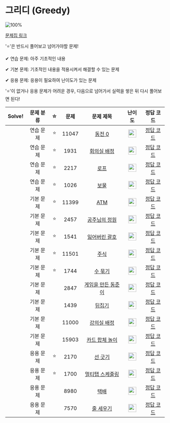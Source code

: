 # 그리디 (Greedy)

![100%](https://progress-bar.dev/0/?scale=17&title=progress&width=500&color=babaca&suffix=/17)

[문제집 링크](https://www.acmicpc.net/workbook/view/7320)

'⭐️'은 반드시 풀어보고 넘어가야할 문제!

✔ 연습 문제: 아주 기초적인 내용

✔ 기본 문제: 기초적인 내용을 적용시켜서 해결할 수 있는 문제

✔ 응용 문제: 응용이 필요하여 난이도가 있는 문제


'⭐️'이 없거나 응용 문제가 어려운 경우, 다음으로 넘어가서 실력을 쌓은 뒤 다시 풀어보면 된다!

| Solve! | 문제 분류 | ☆ | 문제 | 문제 제목 | 난이도 | 정답 코드 |
| :--: | :--: | :--: | :--: | :--: | :--: | :--: |
|| 연습 문제 | ⭐️ | 11047 | [동전 0](https://www.acmicpc.net/problem/11047) | <img height="25px" width="25px" src="https://static.solved.ac/tier_small/7.svg"/> | [정답 코드](../0x0E_Greedy/11047.cpp) |
|| 연습 문제 | ⭐️ | 1931 | [회의실 배정](https://www.acmicpc.net/problem/1931) | <img height="25px" width="25px" src="https://static.solved.ac/tier_small/10.svg"/> | [정답 코드](../0x0E_Greedy/1931.cpp) |
|| 연습 문제 | ⭐️ | 2217 | [로프](https://www.acmicpc.net/problem/2217) | <img height="25px" width="25px" src="https://static.solved.ac/tier_small/7.svg"/> | [정답 코드](../0x0E_Greedy/2217.cpp) |
|| 연습 문제 | ⭐️ | 1026 | [보물](https://www.acmicpc.net/problem/1026) | <img height="25px" width="25px" src="https://static.solved.ac/tier_small/7.svg"/> | [정답 코드](../0x0E_Greedy/1026.cpp) |
|| 기본 문제 | ⭐️ | 11399 | [ATM](https://www.acmicpc.net/problem/11399) | <img height="25px" width="25px" src="https://static.solved.ac/tier_small/7.svg"/> | [정답 코드](../0x0E_Greedy/11399.cpp) |
|| 기본 문제 | ⭐️ | 2457 | [공주님의 정원](https://www.acmicpc.net/problem/2457) | <img height="25px" width="25px" src="https://static.solved.ac/tier_small/13.svg"/> | [정답 코드](../0x0E_Greedy/2457.cpp) |
|| 기본 문제 | ⭐️ | 1541 | [잃어버린 괄호](https://www.acmicpc.net/problem/1541) | <img height="25px" width="25px" src="https://static.solved.ac/tier_small/9.svg"/> | [정답 코드](../0x0E_Greedy/1541.cpp) |
|| 기본 문제 | ⭐️ | 11501 | [주식](https://www.acmicpc.net/problem/11501) | <img height="25px" width="25px" src="https://static.solved.ac/tier_small/9.svg"/> | [정답 코드](../0x0E_Greedy/11501.cpp) |
|| 기본 문제 | ⭐️ | 1744 | [수 묶기](https://www.acmicpc.net/problem/1744) | <img height="25px" width="25px" src="https://static.solved.ac/tier_small/12.svg"/> | [정답 코드](../0x0E_Greedy/1744.cpp) |
|| 기본 문제 || 2847 | [게임을 만든 동준이](https://www.acmicpc.net/problem/2847) | <img height="25px" width="25px" src="https://static.solved.ac/tier_small/7.svg"/> | [정답 코드](../0x0E_Greedy/2847.cpp) |
|| 기본 문제 || 1439 | [뒤집기](https://www.acmicpc.net/problem/1439) | <img height="25px" width="25px" src="https://static.solved.ac/tier_small/6.svg"/> | [정답 코드](../0x0E_Greedy/1439.cpp) |
|| 기본 문제 || 11000 | [강의실 배정](https://www.acmicpc.net/problem/11000) | <img height="25px" width="25px" src="https://static.solved.ac/tier_small/11.svg"/> | [정답 코드](../0x0E_Greedy/11000.cpp) |
|| 기본 문제 || 15903 | [카드 합체 놀이](https://www.acmicpc.net/problem/15903) | <img height="25px" width="25px" src="https://static.solved.ac/tier_small/10.svg"/> | [정답 코드](../0x0E_Greedy/15903.cpp) |
|| 응용 문제 | ⭐️ | 2170 | [선 긋기](https://www.acmicpc.net/problem/2170) | <img height="25px" width="25px" src="https://static.solved.ac/tier_small/11.svg"/> | [정답 코드](../0x0E_Greedy/2170.cpp) |
|| 응용 문제 | ⭐️ | 1700 | [멀티탭 스케줄링](https://www.acmicpc.net/problem/1700) | <img height="25px" width="25px" src="https://static.solved.ac/tier_small/15.svg"/> | [정답 코드](../0x0E_Greedy/1700.cpp) |
|| 응용 문제 || 8980 | [택배](https://www.acmicpc.net/problem/8980) | <img height="25px" width="25px" src="https://static.solved.ac/tier_small/15.svg"/> | [정답 코드](../0x0E_Greedy/8980.cpp) |
|| 응용 문제 || 7570 | [줄 세우기](https://www.acmicpc.net/problem/7570) | <img height="25px" width="25px" src="https://static.solved.ac/tier_small/13.svg"/> | [정답 코드](../0x0E_Greedy/7570.cpp) |

